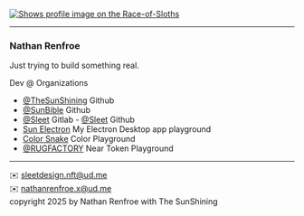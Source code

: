 [<picture>
    <source media="(prefers-color-scheme: dark)" srcset="https://badge.race-of-sloths.com/TheSunShiningDev?theme=dark&wallet=aithical.near">
    <source media="(prefers-color-scheme: light)" srcset="https://badge.race-of-sloths.com/TheSunShiningDev?theme=light&wallet=aithical.near">
    <img alt="Shows profile image on the Race-of-Sloths" src="https://badge.race-of-sloths.com/TheSunShiningDev?wallet=aithical.near">
</picture>
](https://race-of-sloths.com/profile/TheSunShiningDev)

---

### Nathan Renfroe

Just trying to build something real.

Dev @ Organizations
- [@TheSunShining](https://github.com/thesunshining) Github
- [@SunBible](https://github.com/SunBible-dev) Github
- [@Sleet](https://gitlab.com/sleet-dev) Gitlab - [@Sleet](https://github.com/sleetplayground) Github
- [Sun Electron](https://github.com/sun-electron) My Electron Desktop app playground
- [Color Snake](https://github.com/color-snake) Color Playground
- [@RUGFACTORY](https://github.com/rugfactory) Near Token Playground

---




✉️ sleetdesign.nft@ud.me
<br/>
✉️ nathanrenfroe.x@ud.me
<br/>
copyright 2025 by Nathan Renfroe with The SunShining